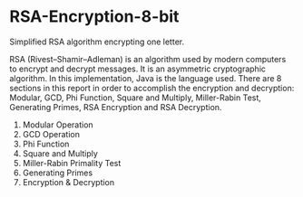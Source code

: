 # RSA-Encryption-8-bit
Simplified RSA algorithm encrypting one letter.

RSA (Rivest–Shamir–Adleman) is an algorithm used by modern computers to encrypt and decrypt messages. It is an
asymmetric cryptographic algorithm. In this implementation, Java is the language used. There are 8 sections in this
report in order to accomplish the encryption and decryption: Modular, GCD, Phi Function, Square and Multiply,
Miller-Rabin Test, Generating Primes, RSA Encryption and RSA Decryption.

1. Modular Operation
2. GCD Operation
3. Phi Function
4. Square and Multiply
5. Miller-Rabin Primality Test
6. Generating Primes
7. Encryption & Decryption
